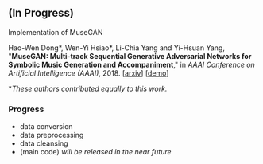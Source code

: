 ## (In Progress)

Implementation of MuseGAN

Hao-Wen Dong\*, Wen-Yi Hsiao\*, Li-Chia Yang and Yi-Hsuan Yang, "**MuseGAN: Multi-track Sequential Generative Adversarial Networks for Symbolic Music Generation and Accompaniment**," in *AAAI Conference on Artificial Intelligence (AAAI)*, 2018.
[[arxiv](http://arxiv.org/abs/1709.06298)] [[demo](https://salu133445.github.io/musegan/)]

\**These authors contributed equally to this work.*

### Progress

- data conversion
- data preprocessing
- data cleansing
- (main code)  *will be released in the near future*
